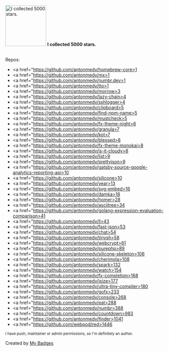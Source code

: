 <img src="https://github.com/my-badges/my-badges/blob/master/src/all-badges/stars/stars-5000.png?raw=true" alt="I collected 5000 stars." title="I collected 5000 stars." width="128">
<strong>I collected 5000 stars.</strong>
<br><br>

Repos:

* <a href="https://github.com/antonmedv/homebrew-core>1</a>
* <a href="https://github.com/antonmedv/mx>1</a>
* <a href="https://github.com/antonmedv/numbr.dev>1</a>
* <a href="https://github.com/antonmedv/tto>1</a>
* <a href="https://github.com/antonmedv/morrow>3</a>
* <a href="https://github.com/antonmedv/lazy-chain>4</a>
* <a href="https://github.com/antonmedv/sshlogger>4</a>
* <a href="https://github.com/antonmedv/clipboard>5</a>
* <a href="https://github.com/antonmedv/find-npm-name>5</a>
* <a href="https://github.com/antonmedv/mustcheck>5</a>
* <a href="https://github.com/antonmedv/fx-theme-night>6</a>
* <a href="https://github.com/antonmedv/granula>7</a>
* <a href="https://github.com/antonmedv/kot>7</a>
* <a href="https://github.com/antonmedv/blessed>8</a>
* <a href="https://github.com/antonmedv/fx-theme-monokai>8</a>
* <a href="https://github.com/antonmedv/is-it-cloudy>8</a>
* <a href="https://github.com/antonmedv/list>9</a>
* <a href="https://github.com/antonmedv/prettyjson>9</a>
* <a href="https://github.com/antonmedv/gatsby-source-google-analytics-reporting-api>10</a>
* <a href="https://github.com/antonmedv/silicone>10</a>
* <a href="https://github.com/antonmedv/year>13</a>
* <a href="https://github.com/antonmedv/svg-embed>16</a>
* <a href="https://github.com/antonmedv/damka>18</a>
* <a href="https://github.com/antonmedv/homer>28</a>
* <a href="https://github.com/antonmedv/asciitree>34</a>
* <a href="https://github.com/antonmedv/golang-expression-evaluation-comparison>41</a>
* <a href="https://github.com/antonmedv/ll>43</a>
* <a href="https://github.com/antonmedv/fast-json>53</a>
* <a href="https://github.com/antonmedv/chat>54</a>
* <a href="https://github.com/antonmedv/tinysh>58</a>
* <a href="https://github.com/antonmedv/webcrypt>61</a>
* <a href="https://github.com/antonmedv/purephp>89</a>
* <a href="https://github.com/antonmedv/silicone-skeleton>106</a>
* <a href="https://github.com/antonmedv/cherimola>108</a>
* <a href="https://github.com/antonmedv/spark>132</a>
* <a href="https://github.com/antonmedv/watch>154</a>
* <a href="https://github.com/antonmedv/fx-completion>168</a>
* <a href="https://github.com/antonmedv/jsize>177</a>
* <a href="https://github.com/antonmedv/ultra-tiny-compiler>180</a>
* <a href="https://github.com/antonmedv/gofx>233</a>
* <a href="https://github.com/antonmedv/console>268</a>
* <a href="https://github.com/antonmedv/eat>288</a>
* <a href="https://github.com/antonmedv/numbr>388</a>
* <a href="https://github.com/antonmedv/countdown>983</a>
* <a href="https://github.com/antonmedv/finder>1041</a>
* <a href="https://github.com/webpod/red>1446</a>

<sup>I have push, maintainer or admin permissions, so I'm definitely an author.<sup>



Created by <a href="https://github.com/my-badges/my-badges">My Badges</a>